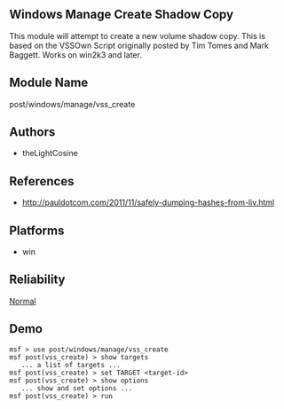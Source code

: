 ## Windows Manage Create Shadow Copy

This module will attempt to create a new volume shadow copy. 
This is based on the VSSOwn Script originally posted by Tim 
Tomes and Mark Baggett. Works on win2k3 and later.


## Module Name
post/windows/manage/vss_create

## Authors
* theLightCosine


## References
* http://pauldotcom.com/2011/11/safely-dumping-hashes-from-liv.html




## Platforms
* win

## Reliability
[Normal](https://github.com/rapid7/metasploit-framework/wiki/Exploit-Ranking)

## Demo

```
msf > use post/windows/manage/vss_create
msf post(vss_create) > show targets
   ... a list of targets ...
msf post(vss_create) > set TARGET <target-id>
msf post(vss_create) > show options
   ... show and set options ...
msf post(vss_create) > run
```
    
    